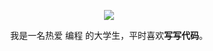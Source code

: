 <p align="center">
  <a href="https://github.com/Hor-CN">
    <img src="https://github-readme-stats.vercel.app/api?username=Hor-CN&count_private=true&show_icons=true&hide=contribs&include_all_commits=true&theme=dracula" />
  </a>
</p>

<p align="center">

</p>


<p align="center">我是一名热爱 编程 的大学生，平时喜欢<b>写写代码</b>。</p>
